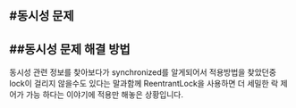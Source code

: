 #동시성 문제
----------------------
##동시성 문제 해결 방법
----------------------
동시성 관련 정보를 찾아보다가 synchronized를 알게되어서 적용방법을 찾았던중
lock이 걸리지 않을수도 있다는 말과함께 ReentrantLock을 사용하면 더 세밀한 락 제어가 가능 하다는 이야기에
적용만 해놓은 상황입니다.
